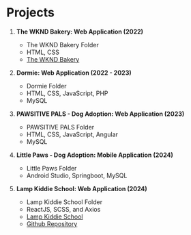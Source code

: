 # Projects

1. **The WKND Bakery: Web Application (2022)**
    - The WKND Bakery Folder
    - HTML, CSS
    - [The WKND Bakery](https://the-wknd-bakery.000webhostapp.com/index.html)

2. **Dormie: Web Application (2022 - 2023)**
    - Dormie Folder
    - HTML, CSS, JavaScript, PHP
    - MySQL

3. **PAWSITIVE PALS - Dog Adoption: Web Application (2023)**
    - PAWSITIVE PALS Folder
    - HTML, CSS, JavaScript, Angular
    - MySQL
  
4. **Little Paws - Dog Adoption: Mobile Application (2024)**
    - Little Paws Folder
    - Android Studio, Springboot, MySQL

5. **Lamp Kiddie School: Web Application (2024)**
    - Lamp Kiddie School Folder
    - ReactJS, SCSS, and Axios
    - [Lamp Kiddie School](https://lamp-kiddie-school.vercel.app/?fbclid=IwAR2EWQiQ6yjN570rblnXb8tqZXVE5m3BmCAF-9IOPqxbYmKMguYTjhIc2JM)
    - [Github Repository](https://github.com/mlo-ol/Lamp-Kiddie-School.git)
